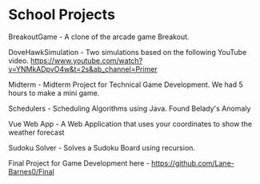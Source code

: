 # School Projects

BreakoutGame - A clone of the arcade game Breakout. 

DoveHawkSimulation - Two simulations based on the following YouTube video. https://www.youtube.com/watch?v=YNMkADpvO4w&t=2s&ab_channel=Primer

Midterm - Midterm Project for Technical Game Development. We had 5 hours to make a mini game.

Schedulers - Scheduling Algorithms using Java. Found Belady's Anomaly

Vue Web App - A Web Application that uses your coordinates to show the weather forecast

Sudoku Solver - Solves a Sudoku Board using recursion. 

Final Project for Game Development here - https://github.com/Lane-Barnes0/Final
